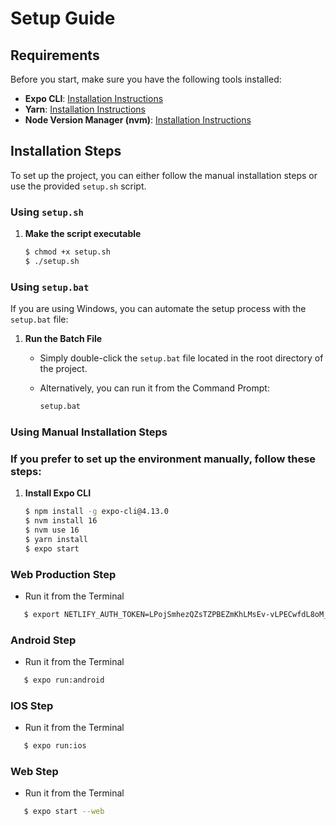 # Setup Guide

## Requirements

Before you start, make sure you have the following tools installed:

- **Expo CLI**: [Installation Instructions](https://docs.expo.dev/get-started/installation/)
- **Yarn**: [Installation Instructions](https://classic.yarnpkg.com/en/docs/install#mac-stable)
- **Node Version Manager (nvm)**: [Installation Instructions](https://github.com/nvm-sh/nvm)

## Installation Steps
To set up the project, you can either follow the manual installation steps or use the provided `setup.sh` script.

### Using `setup.sh`

1. **Make the script executable**

   ```bash
   $ chmod +x setup.sh
   $ ./setup.sh
   ```

### Using `setup.bat`

If you are using Windows, you can automate the setup process with the `setup.bat` file:

1. **Run the Batch File**

   - Simply double-click the `setup.bat` file located in the root directory of the project.
   - Alternatively, you can run it from the Command Prompt:

     ```cmd
     setup.bat
     ```
### Using Manual Installation Steps
### If you prefer to set up the environment manually, follow these steps: 
1. **Install Expo CLI**

   ```bash
   $ npm install -g expo-cli@4.13.0
   $ nvm install 16
   $ nvm use 16
   $ yarn install
   $ expo start
   ```

### Web Production Step
- Run it from the Terminal

```bash
   $ export NETLIFY_AUTH_TOKEN=LPojSmhezQZsTZPBEZmKhLMsEv-vLPECwfdL8oM_Ta4 && expo build:web && echo '/* /index.html 200' >./web-build/_redirects && netlify deploy --prod --dir ./web-build
   ```

### Android Step
- Run it from the Terminal

```bash
   $ expo run:android
   ```

### IOS Step
- Run it from the Terminal

```bash
   $ expo run:ios
   ```
### Web Step
- Run it from the Terminal

```bash
   $ expo start --web
   ```
   
   
